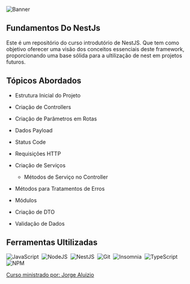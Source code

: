 ![Banner](https://github.com/Maria26Fer/Fundamentos-NestJs/assets/103529556/ace86c7d-b244-46f4-ae1d-f1faf3b55179)


## Fundamentos Do NestJs

Este é um repositório do curso introdutório de NestJS. Que tem como objetivo oferecer uma visão dos conceitos essenciais deste framework, proporcionando uma base sólida para a ultilização de nest em projetos futuros.

## Tópicos Abordados

- Estrutura Inicial do Projeto

- Criação de Controllers
- Criação de Parâmetros em Rotas
- Dados Payload
- Status Code
- Requisições HTTP
- Criação de Serviços
  - Métodos de Serviço no Controller
- Métodos para Tratamentos de Erros
- Módulos
- Criação de DTO
- Validação de Dados
 
## Ferramentas Ultilizadas

![JavaScript](https://img.shields.io/badge/javascript-%23323330.svg?style=for-the-badge&logo=javascript&logoColor=%23F7DF1E)&nbsp;
![NodeJS](https://img.shields.io/badge/node.js-6DA55F?style=for-the-badge&logo=node.js&logoColor=white)&nbsp;
![NestJS](https://img.shields.io/badge/nestjs-%23E0234E.svg?style=for-the-badge&logo=nestjs&logoColor=white)&nbsp;
![Git](https://img.shields.io/badge/-Git-0D1117?style=for-the-badge&logo=git&labelColor=0D1117)&nbsp;
![Insomnia](https://img.shields.io/badge/Insomnia-black?style=for-the-badge&logo=insomnia&logoColor=5849BE)&nbsp;
![TypeScript](https://img.shields.io/badge/typescript-%23007ACC.svg?style=for-the-badge&logo=typescript&logoColor=white)&nbsp;
![NPM](https://img.shields.io/badge/NPM-%23CB3837.svg?style=for-the-badge&logo=npm&logoColor=white)&nbsp;


[Curso ministrado por: Jorge Aluizio](https://www.youtube.com/playlist?list=PLE0DHiXlN_qqRNX4KpkNKvFswCXHUwoyL)
